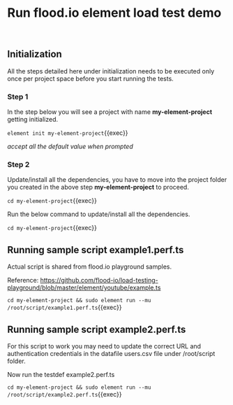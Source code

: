 
# Run flood.io element load test demo

<br>

## Initialization

All the steps detailed here under initialization needs to be executed only once per project space before you start running the tests.


### Step 1

In the step below you will see a project with name __my-element-project__ getting initialized. 

`element init my-element-project`{{exec}}

_accept all the default value when prompted_


### Step 2

Update/install all the dependencies, you have to move into the project folder you created in the above step __my-element-project__ to proceed.

`cd my-element-project`{{exec}}

Run the below command to update/install all the dependencies. 

`cd my-element-project`{{exec}}


## Running sample script example1.perf.ts

Actual script is shared from flood.io playground samples.

Reference: <https://github.com/flood-io/load-testing-playground/blob/master/element/youtube/example.ts>


`cd my-element-project && sudo element run --mu /root/script/example1.perf.ts`{{exec}}


## Running sample script example2.perf.ts

For this script to work you may need to update the correct URL and authentication credentials in the datafile users.csv file under /root/script folder.

Now run the testdef example2.perf.ts

`cd my-element-project && sudo element run --mu /root/script/example2.perf.ts`{{exec}}

